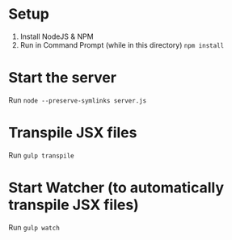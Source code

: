 # Setup

1. Install NodeJS & NPM
2. Run in Command Prompt (while in this directory) `npm install`

# Start the server

Run `node --preserve-symlinks server.js`

# Transpile JSX files

Run `gulp transpile`

# Start Watcher (to automatically transpile JSX files)

Run `gulp watch`
